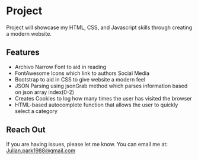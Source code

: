Project
========
Project will showcase my HTML, CSS, and Javascript skills through creating a modern website.

Features
--------
- Archivo Narrow Font to aid in reading
- FontAwesome Icons which link to authors Social Media
- Bootstrap to aid in CSS to give website a modern feel
- JSON Parsing using jsonGrab method which parses information based on json array index(0-2)
- Creates Cookies to log how many times the user has visited the browser
- HTML-based autocomplete function that allows the user to quickly select a category 

Reach Out
-------

If you are having issues, please let me know.
You can email me at: Julian.park1988@gmail.com